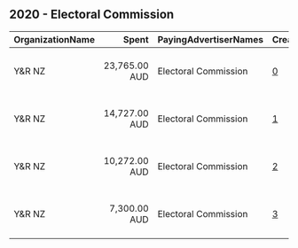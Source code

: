## 2020 - Electoral Commission 
|OrganizationName|Spent|PayingAdvertiserNames|CreativeUrls|Impressions|Genders|AgeBrackets|CountryCodes|BillingAddresses|CandidateBallotInformation|
|:---|---:|:---|:---|---:|:---|:---|:---|:---|:---|
|Y&R NZ|23,765.00 AUD|Electoral Commission|[0](https://www.snap.com/political-ads/asset/f1269ea3c93bc3dd03860605aa7a617f893890df7ca1eddeb069f4102ba05612?mediaType=mp4)|2,757,993||18-34|new zealand|"Shed 4, City Works Depot, 90 Wellesley St West, Auckland NZ,Auckland,1010,NZ"||
|Y&R NZ|14,727.00 AUD|Electoral Commission|[1](https://www.snap.com/political-ads/asset/bc4d5857ef57e3e94c851ba6851dbe623324f8542c6f39cee4adafa73626bbf7?mediaType=mp4)|2,398,115||18-34|new zealand|"Shed 4, City Works Depot, 90 Wellesley St West, Auckland NZ,Auckland,1010,NZ"||
|Y&R NZ|10,272.00 AUD|Electoral Commission|[2](https://www.snap.com/political-ads/asset/6a5a53ea6295dfbb2925aa95505b3b231821508b8eb10bbb1a8e70dbddfa010d?mediaType=mp4)|1,765,892||18-34|new zealand|"Shed 4, City Works Depot, 90 Wellesley St West, Auckland NZ,Auckland,1010,NZ"||
|Y&R NZ|7,300.00 AUD|Electoral Commission|[3](https://www.snap.com/political-ads/asset/2f44f8fe6485e6e78dff8d00c400e175da85d39b9791b24a158744c4e22a1968?mediaType=jpg)|717,568||18+|new zealand|"Shed 4, City Works Depot, 90 Wellesley St West, Auckland NZ,Auckland,1010,NZ"||
